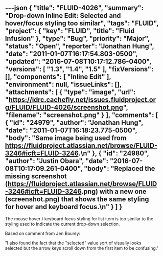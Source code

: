---json
{
  "title": "FLUID-4026",
  "summary": "Drop-down Inline Edit: Selected and hover/focus styling too similar",
  "tags": "FLUID",
  "project": {
    "key": "FLUID",
    "title": "Fluid Infusion"
  },
  "type": "Bug",
  "priority": "Major",
  "status": "Open",
  "reporter": "Jonathan Hung",
  "date": "2011-01-07T16:17:54.803-0500",
  "updated": "2016-07-08T10:17:12.786-0400",
  "versions": [
    "1.3",
    "1.4",
    "1.5"
  ],
  "fixVersions": [],
  "components": [
    "Inline Edit"
  ],
  "environment": null,
  "issueLinks": [],
  "attachments": [
    {
      "type": "image",
      "url": "https://idrc.cachefly.net/issues.fluidproject.org/FLUID/FLUID-4026/screenshot.png",
      "filename": "screenshot.png"
    }
  ],
  "comments": [
    {
      "id": "24979",
      "author": "Jonathan Hung",
      "date": "2011-01-07T16:18:23.775-0500",
      "body": "Same image being used from <https://fluidproject.atlassian.net/browse/FLUID-3246#icft=FLUID-3246>.\n"
    },
    {
      "id": "24980",
      "author": "Justin Obara",
      "date": "2016-07-08T10:17:09.261-0400",
      "body": "Replaced the missing screenshot (<https://fluidproject.atlassian.net/browse/FLUID-3246#icft=FLUID-3246>.png) with a new one (screenshot.png) that shows the same styling for hover and keyboard focus.\n"
    }
  ]
}
---
The mouse hover / keyboard focus styling for list item is too similar to the styling used to indicate the current drop-down selection.

Based on comment from Jen Bourey:

"I also found the fact that the "selected" value sort of visually looks selected but the arrow keys scroll down from the first item to be confusing."

        